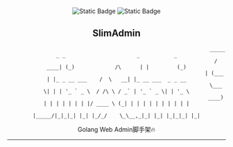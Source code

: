 <h1 align="center"></h1><div align="center">

![Static Badge](https://img.shields.io/badge/Language-golang-blue)
![Static Badge](https://img.shields.io/badge/Framework-gin-green)

## SlimAdmin

                                                                     _____ _ _                       _           _
                                                                    / ____| (_)             /\      | |         (_)
                                                                   | (___ | |_ _ __ ___    /  \   __| |_ __ ___  _ _ __
                                                                    \___ \| | | '_ ` _ \  / /\ \ / _` | '_ ` _ \| | '_ \
                                                                    ____) | | | | | | | |/ ____ \ (_| | | | | | | | | | |
                                                                   |_____/|_|_|_| |_| |_/_/    \_\__,_|_| |_| |_|_|_| |_|
             

Golang Web Admin脚手架🔥

---
</div>
